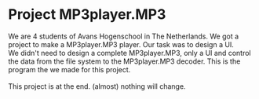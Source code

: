<h1>Project MP3player.MP3</h1>
We are 4 students of Avans Hogenschool in The Netherlands. We got a project to make a MP3player.MP3 player. Our task was to design a UI.<br />
We didn't need to design a complete MP3player.MP3, only a UI and control the data from the file system to the MP3player.MP3 decoder. This is the
program the we made for this project. </br>
</br>
This project is at the end. (almost) nothing will change.
